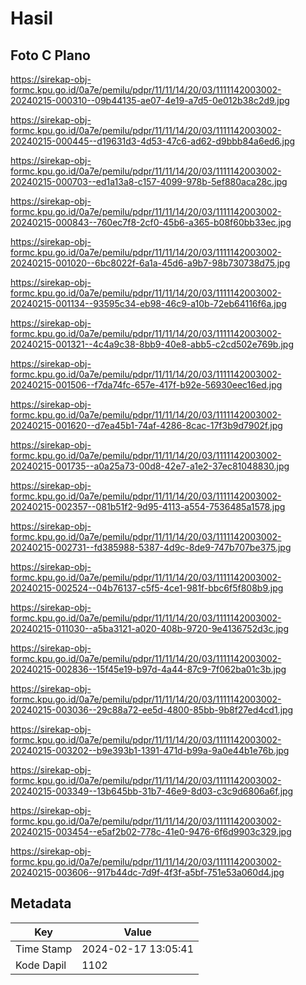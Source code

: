 # Hasil

## Foto C Plano

https://sirekap-obj-formc.kpu.go.id/0a7e/pemilu/pdpr/11/11/14/20/03/1111142003002-20240215-000310--09b44135-ae07-4e19-a7d5-0e012b38c2d9.jpg

https://sirekap-obj-formc.kpu.go.id/0a7e/pemilu/pdpr/11/11/14/20/03/1111142003002-20240215-000445--d19631d3-4d53-47c6-ad62-d9bbb84a6ed6.jpg

https://sirekap-obj-formc.kpu.go.id/0a7e/pemilu/pdpr/11/11/14/20/03/1111142003002-20240215-000703--ed1a13a8-c157-4099-978b-5ef880aca28c.jpg

https://sirekap-obj-formc.kpu.go.id/0a7e/pemilu/pdpr/11/11/14/20/03/1111142003002-20240215-000843--760ec7f8-2cf0-45b6-a365-b08f60bb33ec.jpg

https://sirekap-obj-formc.kpu.go.id/0a7e/pemilu/pdpr/11/11/14/20/03/1111142003002-20240215-001020--6bc8022f-6a1a-45d6-a9b7-98b730738d75.jpg

https://sirekap-obj-formc.kpu.go.id/0a7e/pemilu/pdpr/11/11/14/20/03/1111142003002-20240215-001134--93595c34-eb98-46c9-a10b-72eb64116f6a.jpg

https://sirekap-obj-formc.kpu.go.id/0a7e/pemilu/pdpr/11/11/14/20/03/1111142003002-20240215-001321--4c4a9c38-8bb9-40e8-abb5-c2cd502e769b.jpg

https://sirekap-obj-formc.kpu.go.id/0a7e/pemilu/pdpr/11/11/14/20/03/1111142003002-20240215-001506--f7da74fc-657e-417f-b92e-56930eec16ed.jpg

https://sirekap-obj-formc.kpu.go.id/0a7e/pemilu/pdpr/11/11/14/20/03/1111142003002-20240215-001620--d7ea45b1-74af-4286-8cac-17f3b9d7902f.jpg

https://sirekap-obj-formc.kpu.go.id/0a7e/pemilu/pdpr/11/11/14/20/03/1111142003002-20240215-001735--a0a25a73-00d8-42e7-a1e2-37ec81048830.jpg

https://sirekap-obj-formc.kpu.go.id/0a7e/pemilu/pdpr/11/11/14/20/03/1111142003002-20240215-002357--081b51f2-9d95-4113-a554-7536485a1578.jpg

https://sirekap-obj-formc.kpu.go.id/0a7e/pemilu/pdpr/11/11/14/20/03/1111142003002-20240215-002731--fd385988-5387-4d9c-8de9-747b707be375.jpg

https://sirekap-obj-formc.kpu.go.id/0a7e/pemilu/pdpr/11/11/14/20/03/1111142003002-20240215-002524--04b76137-c5f5-4ce1-981f-bbc6f5f808b9.jpg

https://sirekap-obj-formc.kpu.go.id/0a7e/pemilu/pdpr/11/11/14/20/03/1111142003002-20240215-011030--a5ba3121-a020-408b-9720-9e4136752d3c.jpg

https://sirekap-obj-formc.kpu.go.id/0a7e/pemilu/pdpr/11/11/14/20/03/1111142003002-20240215-002836--15f45e19-b97d-4a44-87c9-7f062ba01c3b.jpg

https://sirekap-obj-formc.kpu.go.id/0a7e/pemilu/pdpr/11/11/14/20/03/1111142003002-20240215-003036--29c88a72-ee5d-4800-85bb-9b8f27ed4cd1.jpg

https://sirekap-obj-formc.kpu.go.id/0a7e/pemilu/pdpr/11/11/14/20/03/1111142003002-20240215-003202--b9e393b1-1391-471d-b99a-9a0e44b1e76b.jpg

https://sirekap-obj-formc.kpu.go.id/0a7e/pemilu/pdpr/11/11/14/20/03/1111142003002-20240215-003349--13b645bb-31b7-46e9-8d03-c3c9d6806a6f.jpg

https://sirekap-obj-formc.kpu.go.id/0a7e/pemilu/pdpr/11/11/14/20/03/1111142003002-20240215-003454--e5af2b02-778c-41e0-9476-6f6d9903c329.jpg

https://sirekap-obj-formc.kpu.go.id/0a7e/pemilu/pdpr/11/11/14/20/03/1111142003002-20240215-003606--917b44dc-7d9f-4f3f-a5bf-751e53a060d4.jpg


## Metadata

| Key        | Value               |
| ---------- | ------------------- |
| Time Stamp | 2024-02-17 13:05:41 |
| Kode Dapil | 1102                |




